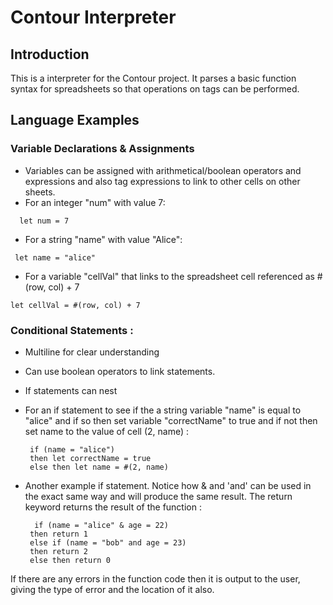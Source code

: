 # Contour Interpreter

## Introduction
This is a interpreter for the Contour project. It parses a basic function syntax for spreadsheets so that operations on tags can be performed.

## Language Examples

### Variable Declarations & Assignments
 * Variables can be assigned with arithmetical/boolean operators and expressions and also tag expressions to link to other cells on other sheets.
* For an integer "num" with value 7:
```
  let num = 7
```
  
 * For a string "name" with value "Alice":
 ```
  let name = "alice"
  ```
  
 * For a variable "cellVal" that links to the spreadsheet cell referenced as #(row, col) + 7
 ```
 let cellVal = #(row, col) + 7
 ```
 
### Conditional Statements :
* Multiline for clear understanding
* Can use boolean operators to link statements.
* If statements can nest
* For an if statement to see if the a string variable "name" is equal to "alice" and if so then set variable "correctName" to   true and if not then set name to the value of cell (2, name) :
  
  ```
   if (name = "alice")
   then let correctName = true
   else then let name = #(2, name)
  ```
* Another example if statement. Notice how & and 'and' can be used in the exact same way and will produce the same result. The return keyword returns the result of the function :
  ```
    if (name = "alice" & age = 22)
   then return 1
   else if (name = "bob" and age = 23)
   then return 2
   else then return 0
   ```
If there are any errors in the function code then it is output to the user, giving the type of error and the location of it also.
